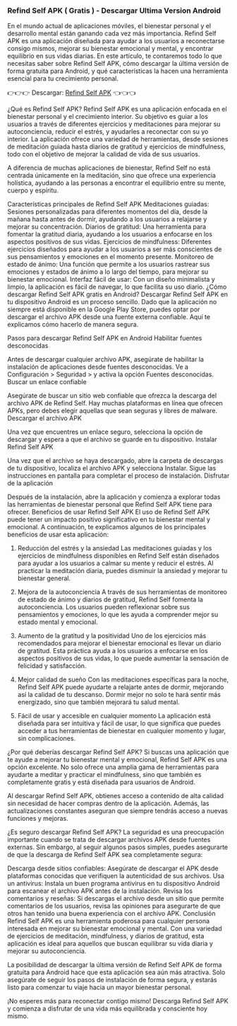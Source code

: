 ### Refind Self APK ( Gratis ) - Descargar Ultima Version Android
En el mundo actual de aplicaciones móviles, el bienestar personal y el desarrollo mental están ganando cada vez más importancia. Refind Self APK es una aplicación diseñada para ayudar a los usuarios a reconectarse consigo mismos, mejorar su bienestar emocional y mental, y encontrar equilibrio en sus vidas diarias. En este artículo, te contaremos todo lo que necesitas saber sobre Refind Self APK, cómo descargar la última versión de forma gratuita para Android, y qué características la hacen una herramienta esencial para tu crecimiento personal.

👉👉👉 Descargar: [Refind Self APK](https://apktoca.com) 👈👈👈

¿Qué es Refind Self APK?
Refind Self APK es una aplicación enfocada en el bienestar personal y el crecimiento interior. Su objetivo es guiar a los usuarios a través de diferentes ejercicios y meditaciones para mejorar su autoconciencia, reducir el estrés, y ayudarles a reconectar con su yo interior. La aplicación ofrece una variedad de herramientas, desde sesiones de meditación guiada hasta diarios de gratitud y ejercicios de mindfulness, todo con el objetivo de mejorar la calidad de vida de sus usuarios.

A diferencia de muchas aplicaciones de bienestar, Refind Self no está centrada únicamente en la meditación, sino que ofrece una experiencia holística, ayudando a las personas a encontrar el equilibrio entre su mente, cuerpo y espíritu.

Características principales de Refind Self APK
Meditaciones guiadas: Sesiones personalizadas para diferentes momentos del día, desde la mañana hasta antes de dormir, ayudando a los usuarios a relajarse y mejorar su concentración.
Diarios de gratitud: Una herramienta para fomentar la gratitud diaria, ayudando a los usuarios a enfocarse en los aspectos positivos de sus vidas.
Ejercicios de mindfulness: Diferentes ejercicios diseñados para ayudar a los usuarios a ser más conscientes de sus pensamientos y emociones en el momento presente.
Monitoreo de estado de ánimo: Una función que permite a los usuarios rastrear sus emociones y estados de ánimo a lo largo del tiempo, para mejorar su bienestar emocional.
Interfaz fácil de usar: Con un diseño minimalista y limpio, la aplicación es fácil de navegar, lo que facilita su uso diario.
¿Cómo descargar Refind Self APK gratis en Android?
Descargar Refind Self APK en tu dispositivo Android es un proceso sencillo. Dado que la aplicación no siempre está disponible en la Google Play Store, puedes optar por descargar el archivo APK desde una fuente externa confiable. Aquí te explicamos cómo hacerlo de manera segura.

Pasos para descargar Refind Self APK en Android
Habilitar fuentes desconocidas

Antes de descargar cualquier archivo APK, asegúrate de habilitar la instalación de aplicaciones desde fuentes desconocidas. Ve a Configuración > Seguridad > y activa la opción Fuentes desconocidas.
Buscar un enlace confiable

Asegúrate de buscar un sitio web confiable que ofrezca la descarga del archivo APK de Refind Self. Hay muchas plataformas en línea que ofrecen APKs, pero debes elegir aquellas que sean seguras y libres de malware.
Descargar el archivo APK

Una vez que encuentres un enlace seguro, selecciona la opción de descargar y espera a que el archivo se guarde en tu dispositivo.
Instalar Refind Self APK

Una vez que el archivo se haya descargado, abre la carpeta de descargas de tu dispositivo, localiza el archivo APK y selecciona Instalar. Sigue las instrucciones en pantalla para completar el proceso de instalación.
Disfrutar de la aplicación

Después de la instalación, abre la aplicación y comienza a explorar todas las herramientas de bienestar personal que Refind Self APK tiene para ofrecer.
Beneficios de usar Refind Self APK
El uso de Refind Self APK puede tener un impacto positivo significativo en tu bienestar mental y emocional. A continuación, te explicamos algunos de los principales beneficios de usar esta aplicación:

1. Reducción del estrés y la ansiedad
Las meditaciones guiadas y los ejercicios de mindfulness disponibles en Refind Self están diseñados para ayudar a los usuarios a calmar su mente y reducir el estrés. Al practicar la meditación diaria, puedes disminuir la ansiedad y mejorar tu bienestar general.

2. Mejora de la autoconciencia
A través de sus herramientas de monitoreo de estado de ánimo y diarios de gratitud, Refind Self fomenta la autoconciencia. Los usuarios pueden reflexionar sobre sus pensamientos y emociones, lo que les ayuda a comprender mejor su estado mental y emocional.

3. Aumento de la gratitud y la positividad
Uno de los ejercicios más recomendados para mejorar el bienestar emocional es llevar un diario de gratitud. Esta práctica ayuda a los usuarios a enfocarse en los aspectos positivos de sus vidas, lo que puede aumentar la sensación de felicidad y satisfacción.

4. Mejor calidad de sueño
Con las meditaciones específicas para la noche, Refind Self APK puede ayudarte a relajarte antes de dormir, mejorando así la calidad de tu descanso. Dormir mejor no solo te hará sentir más energizado, sino que también mejorará tu salud mental.

5. Fácil de usar y accesible en cualquier momento
La aplicación está diseñada para ser intuitiva y fácil de usar, lo que significa que puedes acceder a tus herramientas de bienestar en cualquier momento y lugar, sin complicaciones.

¿Por qué deberías descargar Refind Self APK?
Si buscas una aplicación que te ayude a mejorar tu bienestar mental y emocional, Refind Self APK es una opción excelente. No solo ofrece una amplia gama de herramientas para ayudarte a meditar y practicar el mindfulness, sino que también es completamente gratis y está diseñada para usuarios de Android.

Al descargar Refind Self APK, obtienes acceso a contenido de alta calidad sin necesidad de hacer compras dentro de la aplicación. Además, las actualizaciones constantes aseguran que siempre tendrás acceso a nuevas funciones y mejoras.

¿Es seguro descargar Refind Self APK?
La seguridad es una preocupación importante cuando se trata de descargar archivos APK desde fuentes externas. Sin embargo, al seguir algunos pasos simples, puedes asegurarte de que la descarga de Refind Self APK sea completamente segura:

Descarga desde sitios confiables: Asegúrate de descargar el APK desde plataformas conocidas que verifiquen la autenticidad de sus archivos.
Usa un antivirus: Instala un buen programa antivirus en tu dispositivo Android para escanear el archivo APK antes de la instalación.
Revisa los comentarios y reseñas: Si descargas el archivo desde un sitio que permite comentarios de los usuarios, revisa las opiniones para asegurarte de que otros han tenido una buena experiencia con el archivo APK.
Conclusión
Refind Self APK es una herramienta poderosa para cualquier persona interesada en mejorar su bienestar emocional y mental. Con una variedad de ejercicios de meditación, mindfulness, y diarios de gratitud, esta aplicación es ideal para aquellos que buscan equilibrar su vida diaria y mejorar su autoconciencia.

La posibilidad de descargar la última versión de Refind Self APK de forma gratuita para Android hace que esta aplicación sea aún más atractiva. Solo asegúrate de seguir los pasos de instalación de forma segura, y estarás listo para comenzar tu viaje hacia un mayor bienestar personal.

¡No esperes más para reconectar contigo mismo! Descarga Refind Self APK y comienza a disfrutar de una vida más equilibrada y consciente hoy mismo.






